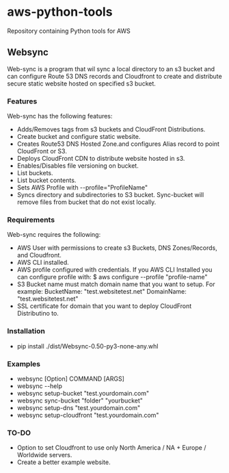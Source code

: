 # aws-python-tools

Repository containing Python tools for AWS

## Websync

Web-sync is a program that wil sync a local directory to an s3 bucket and can configure Route 53 DNS records and 
Cloudfront to create and distribute secure static website hosted on specified s3 bucket.  

### Features

Web-sync has the following features:

- Adds/Removes tags from s3 buckets and CloudFront Distributions.
- Create bucket and configure static website.
- Creates Route53 DNS Hosted Zone.and configures Alias record to point CloudFront or S3.
- Deploys CloudFront CDN to distribute website hosted in s3.
- Enables/Disables file versioning on bucket.
- List buckets.
- List bucket contents.
- Sets AWS Profile with --profile="ProfileName"
- Syncs directory and subdirectories to S3 bucket.
    Sync-bucket will remove files from bucket that do not exist locally.


### Requirements

Web-sync requires the following:

- AWS User with permissions to create s3 Buckets, DNS Zones/Records, and Cloudfront.
- AWS CLI installed.
- AWS profile configured with credentials.  If you AWS CLI Installed you can configure profile with:
    $ aws configure --profile "profile-name"
- S3 Bucket name must match domain name that you want to setup.  For example:
    BucketName: "test.websitetest.net"
    DomainName: "test.websitetest.net"
- SSL certificate for domain that you want to deploy CloudFront Distributino to.

### Installation
- pip install ./dist/Websync-0.50-py3-none-any.whl

### Examples
- websync [Option] COMMAND [ARGS]
- websync --help
- websync setup-bucket "test.yourdomain.com"
- websync sync-bucket "folder" "yourbucket"
- websync setup-dns "test.yourdomain.com"
- websync setup-cloudfront "test.yourdomain.com" 

### TO-DO
- Option to set Cloudfront to use only North America / NA + Europe / Worldwide servers.
- Create a better example website.
